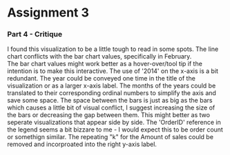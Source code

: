 # Assignment 3 
### Part 4 - Critique
I found this visualization to be a little tough to read in some spots.  The line chart conflicts with the bar chart values, specifically in February.  
The bar chart values might work better as a hover-over/tool tip if the intention is to make this interactive.
The use of '2014' on the x-axis is a bit redundant.  The year could be conveyed one time in the title of the visualization or as a larger x-axis label.
The months of the years could be translated to their corresponding ordinal numbers to simplify the axis and save some space.
The space between the bars is just as big as the bars which causes a little bit of visual conflict, I suggest increasing the size of the bars or decreasing the gap between them.
This might better as two seperate visualizations that appear side by side.
The 'OrderID' reference in the legend seems a bit bizzare to me - I would expect this to be order count or somethign similar.
The repeating "k" for the Amount of sales could be removed and incorproated into the right y-axis label.